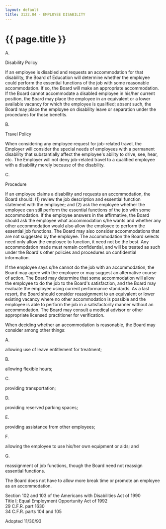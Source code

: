 ```yaml
---
layout: default
title: 3122.04 - EMPLOYEE DISABILITY
---
```


{{ page.title }}
================

A.

Disability Policy

If an employee is disabled and requests an accommodation for that
disability, the Board of Education will determine whether the employee
could perform the essential functions of the job with some reasonable
accommodation. If so, the Board will make an appropriate accommodation.
If the Board cannot accommodate a disabled employee in his/her current
position, the Board may place the employee in an equivalent or a lower
available vacancy for which the employee is qualified; absent such, the
Board may place the employee on disability leave or separation under the
procedures for those benefits.

B.

Travel Policy

When considering any employee request for job-related travel, the
Employer will consider the special needs of employees with a permanent
disability that substantially affect the employee's ability to drive,
see, hear, etc. The Employer will not deny job-related travel to a
qualified employee with a disability merely because of the disability.

C.

Procedure

If an employee claims a disability and requests an accommodation, the
Board should: (1) review the job description and essential function
statement with the employee; and (2) ask the employee whether the
employee can still perform the essential functions of the job with some
accommodation. If the employee answers in the affirmative, the Board
should ask the employee what accommodation s/he wants and whether any
other accommodation would also allow the employee to perform the
essential job functions. The Board may also consider accommodations that
are not suggested by the employee. The accommodation the Board selects
need only allow the employee to function, it need not be the best. Any
accommodation made must remain confidential, and will be treated as such
under the Board's other policies and procedures on confidential
information.

If the employee says s/he cannot do the job with an accommodation, the
Board may agree with the employee or may suggest an alternative course
of action. The Board may determine that some accommodation will allow
the employee to do the job to the Board's satisfaction, and the Board
may evaluate the employee using current performance standards. As a last
resort, the Board should consider reassignment to an equivalent or lower
existing vacancy where no other accommodation is possible and the
employee is able to perform the job in a satisfactorily manner without
an accommodation. The Board may consult a medical advisor or other
appropriate licensed practitioner for verification.

When deciding whether an accommodation is reasonable, the Board may
consider among other things:

A.

allowing use of leave entitlement for treatment;

B.

allowing flexible hours;

C.

providing transportation;

D.

providing reserved parking spaces;

E.

providing assistance from other employees;

F.

allowing the employee to use his/her own equipment or aids; and

G.

reassignment of job functions, though the Board need not reassign
essential functions.

The Board does not have to allow more break time or promote an employee
as an accommodation.

Section 102 and 103 of the Americans with Disabilities Act of 1990\
 Title I; Equal Employment Opportunity Act of 1992\
 29 C.F.R. part 1630\
 34 C.F.R. parts 104 and 105

Adopted 11/30/93
